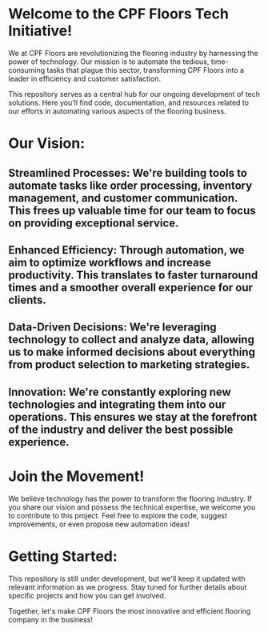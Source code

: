 # Welcome to the CPF Floors Tech Initiative!   
  We at CPF Floors are revolutionizing the flooring industry by harnessing the power of technology.  Our mission is to automate the tedious, time-consuming tasks that plague this sector, transforming CPF Floors into a leader in efficiency and customer satisfaction.

  This repository serves as a central hub for our ongoing development of tech solutions. Here you'll find code, documentation, and resources related to our efforts in automating various aspects of the flooring business.

# Our Vision:

  ## Streamlined Processes: We're building tools to automate tasks like order processing, inventory management, and customer communication. This frees up valuable time for our team to focus on providing exceptional service.
  ## Enhanced Efficiency: Through automation, we aim to optimize workflows and increase productivity. This translates to faster turnaround times and a smoother overall experience for our clients.
  ## Data-Driven Decisions: We're leveraging technology to collect and analyze data, allowing us to make informed decisions about everything from product selection to marketing strategies.
  ## Innovation: We're constantly exploring new technologies and integrating them into our operations. This ensures we stay at the forefront of the industry and deliver the best possible experience.
  
# Join the Movement!

  We believe technology has the power to transform the flooring industry. If you share our vision and possess the technical expertise, we welcome you to contribute to this project. Feel free to explore the code, suggest improvements, or even propose new automation ideas!

# Getting Started:

  This repository is still under development, but we'll keep it updated with relevant information as we progress. Stay tuned for further details about specific projects and how you can get involved.

  Together, let's make CPF Floors the most innovative and efficient flooring company in the business!
